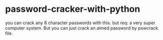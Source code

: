 # password-cracker-with-python
you can crack any 8 character passwords with this. but req: a very super computer system. But you can just crack an aimed password by pswcrack file.
